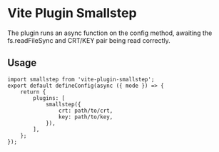 # Vite Plugin Smallstep

The plugin runs an async function on the config method, awaiting the fs.readFileSync and CRT/KEY pair being read correctly.

## Usage

```
import smallstep from 'vite-plugin-smallstep';
export default defineConfig(async ({ mode }) => {
    return {
        plugins: [
            smallstep({
                crt: path/to/crt,
                key: path/to/key,
            }),
        ],
    };
});
```
